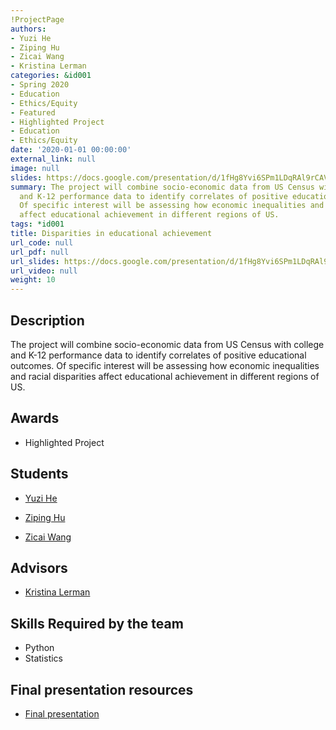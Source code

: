 ```yaml
---
!ProjectPage
authors:
- Yuzi He
- Ziping Hu
- Zicai Wang
- Kristina Lerman
categories: &id001
- Spring 2020
- Education
- Ethics/Equity
- Featured
- Highlighted Project
- Education
- Ethics/Equity
date: '2020-01-01 00:00:00'
external_link: null
image: null
slides: https://docs.google.com/presentation/d/1fHg8Yvi6SPm1LDqRAl9rCAVH2KGFmhSz/edit?usp=sharing&ouid=116088473370484068569&rtpof=true&sd=true
summary: The project will combine socio-economic data from US Census with college
  and K-12 performance data to identify correlates of positive educational outcomes.
  Of specific interest will be assessing how economic inequalities and racial disparities
  affect educational achievement in different regions of US.
tags: *id001
title: Disparities in educational achievement
url_code: null
url_pdf: null
url_slides: https://docs.google.com/presentation/d/1fHg8Yvi6SPm1LDqRAl9rCAVH2KGFmhSz/edit?usp=sharing&ouid=116088473370484068569&rtpof=true&sd=true
url_video: null
weight: 10
---
```

## Description

The project will combine socio-economic data from US Census with college and K-12 performance data to identify correlates of positive educational outcomes. Of specific interest will be assessing how economic inequalities and racial disparities affect educational achievement in different regions of US.



## Awards
* Highlighted Project





## Students

* [Yuzi He](../../../author/yuzi-he)

* [Ziping Hu](../../../author/ziping-hu)

* [Zicai Wang](../../../author/zicai-wang)

## Advisors

* [Kristina Lerman](../../../author/kristina-lerman)

## Skills Required by the team


* Python
* Statistics
## Final presentation resources

* [Final presentation](https://docs.google.com/presentation/d/1fHg8Yvi6SPm1LDqRAl9rCAVH2KGFmhSz/edit?usp=sharing&amp;ouid=116088473370484068569&amp;rtpof=true&amp;sd=true)